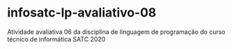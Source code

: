 # infosatc-lp-avaliativo-08
Atividade avaliativa 06 da disciplina de linguagem de programação do curso técnico de informática SATC 2020
